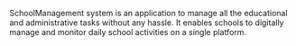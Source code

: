 SchoolManagement system is an application to manage all the educational and administrative tasks without any hassle. It enables schools to digitally manage and monitor daily school activities on a single platform.
